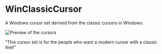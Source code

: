 # WinClassicCursor
A Windows cursor set derived from the classic cursors in Windows.

![Preview of the cursors](https://user-images.githubusercontent.com/54534727/177562901-f50200dd-d9cc-4020-b226-a87ad46a3d43.png)

"This cursor set is for the people who want a modern cursor with a classic feel!"
